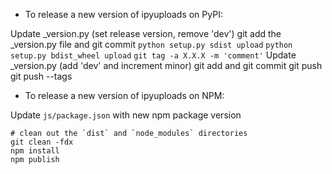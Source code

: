 - To release a new version of ipyuploads on PyPI:

Update _version.py (set release version, remove 'dev')
git add the _version.py file and git commit
`python setup.py sdist upload`
`python setup.py bdist_wheel upload`
`git tag -a X.X.X -m 'comment'`
Update _version.py (add 'dev' and increment minor)
git add and git commit
git push
git push --tags

- To release a new version of ipyuploads on NPM:

Update `js/package.json` with new npm package version

```
# clean out the `dist` and `node_modules` directories
git clean -fdx
npm install
npm publish
```